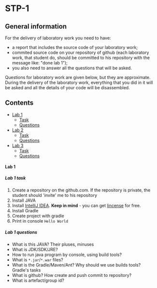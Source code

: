 # STP-1

## General information
For the delivery of laboratory work you need to have:
  - a report that includes the source code of your laboratory work;
  - commited source code on your repository of github (each laboratory work, that student do, should be committed to his repository with the message like: "done lab 1");
  - you also need to answer all the questions that will be asked. 

Questions for laboratory work are given below, but they are approximate. During the delivery of the laboratory work, everything that you did in it  will be asked and all the details of your code will be disassembled.

## Contents
- [Lab 1](#lab-1)
  - [Task](#lab-1-task)
  - [Questions](#lab-1-questions)
- [Lab 2](#lab-2)
  - [Task](#lab-2-task)
  - [Questions](#lab-2-questions)
- [Lab 3](#lab-3)
  - [Task](#lab-3-task)
  - [Questions](#lab-3-questions)
 
#### Lab 1
##### Lab 1 task
1) Create a repository on the github.com. If the repository is private, the student should 'invite' me to his repository
2) Install JAVA
3) Install [IntelliJ IDEA](https://www.jetbrains.com/idea/). **Keep in mind** - you can get [lincense](https://www.jetbrains.com/student/) for free.
4) Install Gradle
5) Create project with gradle
6) Print in console `Hello World`

##### Lab 1 questions
- What is this JAVA? Their pluses, minuses
- What is JDK/SDK/JRE?
- How to run java program by console, using build tools?
- What is `*.jar`/`*.war` files?
- What is the Gradle/Maven/Ant? Why should we use builds tools? Gradle's tasks
- What is github? How create and push commit to repository?
- What is artefact/group id?
